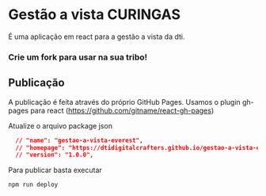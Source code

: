 # Gestão a vista CURINGAS

É uma aplicação em react para a gestão a vista da dti.

### Crie um fork para usar na sua tribo!

## Publicação

A publicação é feita através do próprio GitHub Pages.
Usamos o plugin gh-pages para react (https://github.com/gitname/react-gh-pages)

Atualize o arquivo package json

```json
  // "name": "gestao-a-vista-everest",
  // "homepage": "https://dtidigitalcrafters.github.io/gestao-a-vista-everest",
  // "version": "1.0.0",
```

Para publicar basta executar

```bash
npm run deploy
```
